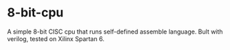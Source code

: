 # 8-bit-cpu
A simple 8-bit CISC cpu that runs self-defined assemble language. Bult with verilog, tested on Xilinx Spartan 6.
